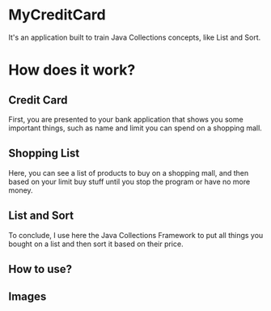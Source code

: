 # MyCreditCard

It's an application built to train Java Collections concepts, like List and Sort. 

# How does it work?

## Credit Card

First, you are presented to your bank application that shows you some important things, such as name and limit you can spend on a shopping mall.

## Shopping List

Here, you can see a list of products to buy on a shopping mall, and then based on your limit buy stuff until you stop the program or have no more money.

## List and Sort

To conclude, I use here the Java Collections Framework to put all things you bought on a list and then sort it based on their price.

## How to use?

## Images
